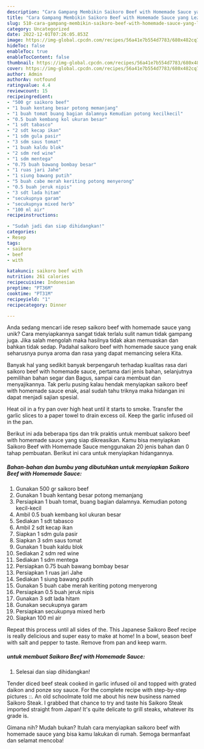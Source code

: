 ```yaml
---
description: "Cara Gampang Membikin Saikoro Beef with Homemade Sauce yang Lezat Sekali"
title: "Cara Gampang Membikin Saikoro Beef with Homemade Sauce yang Lezat Sekali"
slug: 510-cara-gampang-membikin-saikoro-beef-with-homemade-sauce-yang-lezat-sekali
category: Uncategorized
date: 2022-12-01T07:26:05.853Z
image: https://img-global.cpcdn.com/recipes/56a41e7b554d7783/680x482cq70/saikoro-beef-with-homemade-sauce-foto-resep-utama.jpg
hideToc: false
enableToc: true
enableTocContent: false
thumbnail: https://img-global.cpcdn.com/recipes/56a41e7b554d7783/680x482cq70/saikoro-beef-with-homemade-sauce-foto-resep-utama.jpg
cover: https://img-global.cpcdn.com/recipes/56a41e7b554d7783/680x482cq70/saikoro-beef-with-homemade-sauce-foto-resep-utama.jpg
author: Admin
authorAv: notfound
ratingvalue: 4.4
reviewcount: 15
recipeingredient:
- "500 gr saikoro beef"
- "1 buah kentang besar potong memanjang"
- "1 buah tomat buang bagian dalamnya Kemudian potong kecilkecil"
- "0.5 buah kembang kol ukuran besar"
- "1 sdt tabasco"
- "2 sdt kecap ikan"
- "1 sdm gula pasir"
- "3 sdm saus tomat"
- "1 buah kaldu blok"
- "2 sdm red wine"
- "1 sdm mentega"
- "0.75 buah bawang bombay besar"
- "1 ruas jari Jahe"
- "1 siung bawang putih"
- "5 buah cabe merah keriting potong menyerong"
- "0.5 buah jeruk nipis"
- "3 sdt lada hitam"
- "secukupnya garam"
- "secukupnya mixed herb"
- "100 ml air"
recipeinstructions:

- "Sudah jadi dan siap dihidangkan!"
categories:
- Resep
tags:
- saikoro
- beef
- with

katakunci: saikoro beef with 
nutrition: 261 calories
recipecuisine: Indonesian
preptime: "PT36M"
cooktime: "PT31M"
recipeyield: "1"
recipecategory: Dinner

---
```





Anda sedang mencari ide resep saikoro beef with homemade sauce yang unik? Cara menyiapkannya sangat tidak terlalu sulit namun tidak gampang juga. Jika salah mengolah maka hasilnya tidak akan memuaskan dan bahkan tidak sedap. Padahal saikoro beef with homemade sauce yang enak seharusnya punya aroma dan rasa yang dapat memancing selera Kita.





Banyak hal yang sedikit banyak berpengaruh terhadap kualitas rasa dari saikoro beef with homemade sauce, pertama dari jenis bahan, selanjutnya pemilihan bahan segar dan Bagus, sampai cara membuat dan menyajikannya. Tak perlu pusing kalau hendak menyiapkan saikoro beef with homemade sauce enak,      asal sudah tahu triknya maka hidangan ini dapat menjadi sajian spesial.














Heat oil in a fry pan over high heat until it starts to smoke. Transfer the garlic slices to a paper towel to drain excess oil. Keep the garlic infused oil in the pan.






Berikut ini ada beberapa tips dan trik praktis untuk membuat saikoro beef with homemade sauce yang siap dikreasikan. Kamu bisa menyiapkan Saikoro Beef with Homemade Sauce menggunakan 20 jenis bahan dan 0 tahap pembuatan. Berikut ini cara untuk menyiapkan hidangannya.

<!--inarticleads1-->

##### Bahan-bahan dan bumbu yang dibutuhkan untuk menyiapkan Saikoro Beef with Homemade Sauce:

1. Gunakan 500 gr saikoro beef
1. Gunakan 1 buah kentang besar potong memanjang
1. Persiapkan 1 buah tomat, buang bagian dalamnya. Kemudian potong kecil-kecil
1. Ambil 0.5 buah kembang kol ukuran besar
1. Sediakan 1 sdt tabasco
1. Ambil 2 sdt kecap ikan
1. Siapkan 1 sdm gula pasir
1. Siapkan 3 sdm saus tomat
1. Gunakan 1 buah kaldu blok
1. Sediakan 2 sdm red wine
1. Sediakan 1 sdm mentega
1. Persiapkan 0.75 buah bawang bombay besar
1. Persiapkan 1 ruas jari Jahe
1. Sediakan 1 siung bawang putih
1. Gunakan 5 buah cabe merah keriting potong menyerong
1. Persiapkan 0.5 buah jeruk nipis
1. Gunakan 3 sdt lada hitam
1. Gunakan secukupnya garam
1. Persiapkan secukupnya mixed herb
1. Siapkan 100 ml air


Repeat this process until all sides of the. This Japanese Saikoro Beef recipe is really delicious and super easy to make at home! In a bowl, season beef with salt and pepper to taste. Remove from pan and keep warm. 

<!--inarticleads2-->

#####  untuk membuat Saikoro Beef with Homemade Sauce:


1. Selesai dan siap dihidangkan!

Tender diced beef steak cooked in garlic infused oil and topped with grated daikon and ponze soy sauce. For the complete recipe with step-by-step pictures ::. An old schoolmate told me about his new business named Saikoro Steak. I grabbed that chance to try and taste his Saikoro Steak imported straight from Japan! It&#39;s quite delicate to grill steaks, whatever its grade is. 

Gimana nih? Mudah bukan? Itulah cara menyiapkan saikoro beef with homemade sauce yang bisa kamu lakukan di rumah. Semoga bermanfaat dan selamat mencoba!

